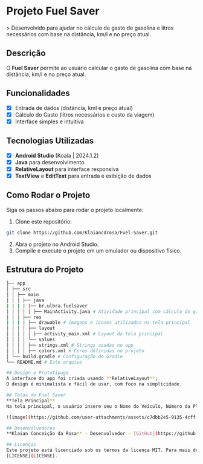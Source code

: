 # **Projeto Fuel Saver**
&gt; Desenvolvido para ajudar no cálculo de gasto de gasolina e litros necessários com base na distância, km/l e no preço atual.

## Descrição
O **Fuel Saver** permite ao usuário calcular o gasto de gasolina com base na distãncia, km/l e no preço atual.

## Funcionalidades
- [x] Entrada de dados (distância, kml e preço atual)
- [x] Cálculo do Gasto (litros necessários e custo da viagem)
- [x] Interface simples e intuitiva

## Tecnologias Utilizadas
- [x] **Android Studio** (Koala | 2024.1.2)
- [x] **Java** para desenvolvimento
- [x] **RelativeLayout** para interface responsiva
- [x] **TextView** e **EditText** para entrada e exibição de dados
      
## Como Rodar o Projeto
Siga os passos abaixo para rodar o projeto localmente:

1. Clone este repositório:
```bash
git clone https://github.com/Klaiancdrosa/Fuel-Saver.git
```
2. Abra o projeto no Android Studio.
3. Compile e execute o projeto em um emulador ou dispositivo físico.
   
## Estrutura do Projeto
```bash
├── app
│ ├── src
│ │ ├── main
│ │ │ ├── java
| | | | |── br.ulbra.fuelsaver
│ │ │ │ | ├── MainActivity.java # Atividade principal com cálculo do gasto e litros necessários.
│ │ │ ├── res
| | | | ├── drawable # imagens e icones utilizados na tela principal
│ │ │ │ ├── layout
│ │ │ │ │ ├── activity_main.xml # Layout da tela principal
│ │ │ │ └── values
│ │ │ │ ├── strings.xml # Strings usadas no app
│ │ │ │ ├── colors.xml # Cores definidas no projeto
│ └── build.gradle # Configuração do Gradle
└── README.md # Este arquivo

## Design e Prototipage
A interface do app foi criada usando **RelativeLayout**;
O design é minimalista e fácil de usar, com foco na simplicidade.

## Telas do Fuel Saver
**Tela Principal**
Na tela principal, o usuário insere seu o Nome do Veículo, Número da Placa, Distância (Km), Km/L que o carro gasta e o Valor do Combustível Atual.

![image](https://github.com/user-attachments/assets/c7dbb2e5-9135-4cff-a10c-e563677a7543)

## Desenvolvedores
**Klaian Conceição da Rosa** - Desenvolvedor - [GitHub](https://github.com/Klaiancdrosa)

## Licenças
Este projeto está licenciado sob os termos da licença MIT. Para mais detalhes, veja o arquivo
[LICENSE](LICENSE).
